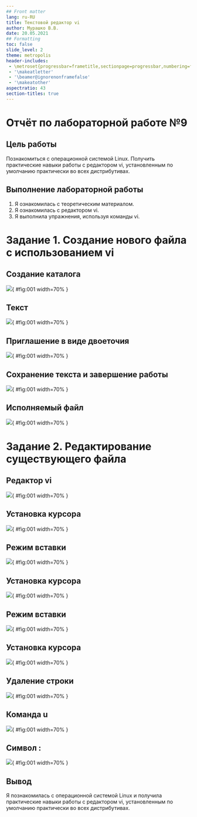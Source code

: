 ```yaml
---
## Front matter
lang: ru-RU
title: Текстовой редактор vi
author: Мурашко В.В.
date: 20.05.2021
## Formatting
toc: false
slide_level: 2
theme: metropolis
header-includes: 
 - \metroset{progressbar=frametitle,sectionpage=progressbar,numbering=fraction}
 - '\makeatletter'
 - '\beamer@ignorenonframefalse'
 - '\makeatother'
aspectratio: 43
section-titles: true
---
```


# Отчёт по лабораторной работе №9

## Цель работы

Познакомиться с операционной системой Linux. Получить практические навыки работы с редактором vi, установленным по умолчанию практически во всех дистрибутивах.

## Выполнение лабораторной работы

1. Я ознакомилась с теоретическим материалом.
2. Я ознакомилась с редактором vi.
3. Я выполнила упражнения, используя команды vi.


# Задание 1. Создание нового файла с использованием vi

## Созданиe каталога

![](image/01.png){ #fig:001 width=70% }

## Текст

![](image/02.png){ #fig:001 width=70% }

## Приглашение в виде двоеточия

![](image/03.png){ #fig:001 width=70% }

## Сохранение текста и завершение работы

![](image/04.png){ #fig:001 width=70% }

## Исполняемый файл

![](image/05.png){ #fig:001 width=70% }

# Задание 2. Редактирование существующего файла

## Редактор vi

![](image/06.png){ #fig:001 width=70% }

## Установка курсора

![](image/07.png){ #fig:001 width=70% }

## Режим вставки

![](image/08.png){ #fig:001 width=70% }

## Установка курсора

![](image/09.png){ #fig:001 width=70% }

## Режим вставки

![](image/10.png){ #fig:001 width=70% }

## Установка курсора

![](image/11.png){ #fig:001 width=70% }

## Удаление строки

![](image/12.png){ #fig:001 width=70% }

## Команда u

![](image/13.png){ #fig:001 width=70% }

## Символ :

![](image/14.png){ #fig:001 width=70% }

## Вывод

Я познакомилась с операционной системой Linux и получила практические навыки работы с редактором vi, установленным по умолчанию практически во всех дистрибутивах.
